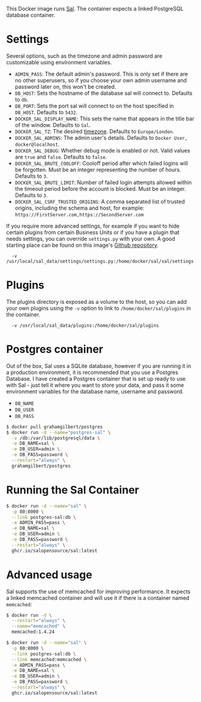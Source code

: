 This Docker image runs [Sal](https://github.com/salopensource/sal). The container expects a linked PostgreSQL database container.

# Settings

Several options, such as the timezone and admin password are customizable using environment variables.

- `ADMIN_PASS`: The default admin's password. This is only set if there are no other superusers, so if you choose your own admin username and password later on, this won't be created.
- `DB_HOST`: Sets the hostname of the database sal will connect to. Defaults to `db`.
- `DB_PORT`: Sets the port sal will connect to on the host specified in `DB_HOST`. Defaults to `5432`.
- `DOCKER_SAL_DISPLAY_NAME`: This sets the name that appears in the title bar of the window. Defaults to `Sal`.
- `DOCKER_SAL_TZ`: The desired [timezone](http://en.wikipedia.org/wiki/List_of_tz_database_time_zones). Defaults to `Europe/London`.
- `DOCKER_SAL_ADMINS`: The admin user's details. Defaults to `Docker User, docker@localhost`.
- `DOCKER_SAL_DEBUG`: Whether debug mode is enabled or not. Valid values are `true` and `false`. Defaults to `false`.
- `DOCKER_SAL_BRUTE_COOLOFF`: Cooloff period after which failed logins will be forgotten. Must be an integer representing the number of hours. Defaults to `3`.
- `DOCKER_SAL_BRUTE_LIMIT`: Number of failed login attempts allowed within the timeout period before the account is blocked. Must be an integer. Defaults to `3`.
- `DOCKER_SAL_CSRF_TRUSTED_ORIGINS`: A comma separated list of trusted origins, including the schema and host, for example: `https://FirstServer.com,https://SecondServer.com`

If you require more advanced settings, for example if you want to hide certain plugins from certain Business Units or if you have a plugin that needs settings, you can override `settings.py` with your own. A good starting place can be found on this image's [Github repository](https://github.com/salopensource/sal/blob/main/docker/settings.py).

```
  -v /usr/local/sal_data/settings/settings.py:/home/docker/sal/sal/settings.py
```

# Plugins

The plugins directory is exposed as a volume to the host, so you can add your own plugins using the `-v` option to link to `/home/docker/sal/plugins` in the container.

```
  -v /usr/local/sal_data/plugins:/home/docker/sal/plugins
```

# Postgres container

Out of the box, Sal uses a SQLite database, however if you are running it in a production environment, it is recommended that you use a Postgres Database.
I have created a Postgres container that is set up ready to use with Sal - just tell it where you want to store your data, and pass it some environment variables for the database name, username and password.

- `DB_NAME`
- `DB_USER`
- `DB_PASS`

```bash
$ docker pull grahamgilbert/postgres
$ docker run -d --name="postgres-sal" \
  -v /db:/var/lib/postgresql/data \
  -e DB_NAME=sal \
  -e DB_USER=admin \
  -e DB_PASS=password \
  --restart="always" \
  grahamgilbert/postgres
```

# Running the Sal Container

```bash
$ docker run -d --name="sal" \
  -p 80:8000 \
  --link postgres-sal:db \
  -e ADMIN_PASS=pass \
  -e DB_NAME=sal \
  -e DB_USER=admin \
  -e DB_PASS=password \
  --restart="always" \
  ghcr.io/salopensource/sal:latest
```

# Advanced usage

Sal supports the use of memcached for improving performance. It expects a linked memcached container and will use it if there is a container named `memcached`:

```bash
$ docker run -d \
  --restart="always" \
  --name="memcached" \
  memcached:1.4.24

$ docker run -d --name="sal" \
  -p 80:8000 \
  --link postgres-sal:db \
  --link memcached:memcached \
  -e ADMIN_PASS=pass \
  -e DB_NAME=sal \
  -e DB_USER=admin \
  -e DB_PASS=password \
  --restart="always" \
  ghcr.io/salopensource/sal:latest
```
